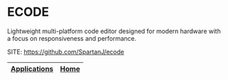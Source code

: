 # ECODE

 Lightweight multi-platform code editor designed for modern hardware with  a focus on responsiveness and performance.

 SITE: https://github.com/SpartanJ/ecode

 | [Applications](https://portable-linux-apps.github.io/apps.html) | [Home](https://portable-linux-apps.github.io)
 | --- | --- |
